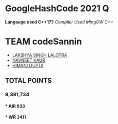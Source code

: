 # GoogleHashCode 2021 Q

**Langauge used C++17?**
 *Compiler Used MingGW C++*
 
 # TEAM codeSannin #
 * [LAKSHYA SINGH LALOTRA](https://github.com/Lakshya-Lalotra)
 * [NAVNEET KAUR](https://github.com/Navneet575)
 * [HIMANI GUPTA](https://github.com/himanigupta2003)

## TOTAL POINTS ##

### 8,391,734 ###
#### * AIR 933 ###
#### * WR  3411 ####
